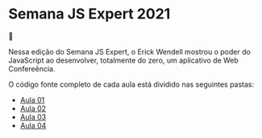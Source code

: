 # Semana JS Expert 2021

🌟

Nessa edição do Semana JS Expert, o Erick Wendell mostrou o poder do JavaScript ao desenvolver, totalmente do zero, um aplicativo de Web Confereência. 

O código fonte completo de cada aula está dividido nas seguintes pastas:


- [Aula 01](./aula01)
- [Aula 02](./aula02)
- [Aula 03](./aula03)
- [Aula 04](./aula04)
